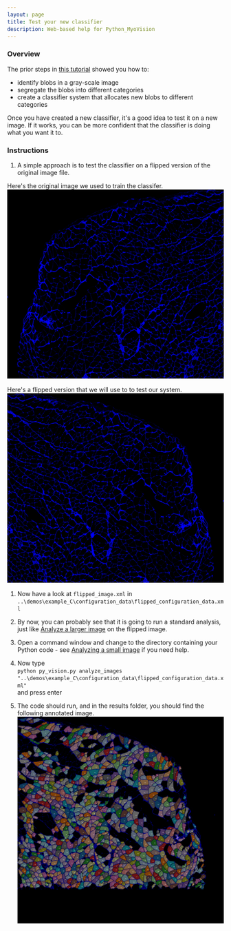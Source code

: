```yaml
---
layout: page
title: Test your new classifier
description: Web-based help for Python_MyoVision
---
```


### Overview

The prior steps in [this tutorial](../creating-a-new-classifier.html) showed you how to:
+ identify blobs in a gray-scale image
+ segregate the blobs into different categories
+ create a classifier system that allocates new blobs to different categories

Once you have created a new classifier, it's a good idea to test it on a new image. If it works, you can be more confident that the classifier is doing what you want it to.

### Instructions

1. A simple approach is to test the classifier on a flipped version of the original image file.  

Here's the original image we used to train the classifer.  
![original_raw_image.png](original_raw_image.png)

Here's a flipped version that we will use to to test our system.  
![flipped_raw_image.png](flipped_raw_image.png)

1. Now have a look at `flipped_image.xml` in `..\demos\example_C\configuration_data\flipped_configuration_data.xml`

1. By now, you can probably see that it is going to run a standard analysis, just like [Analyze a larger image](../../analyze-a-larger-image/analyze-a-larger-image.html) on the flipped image.

1. Open a command window and change to the directory containing your Python code - see [Analyzing a small image](../../analyze-a-small-image/analyze-a-small-image.html) if you need help.

1. Now type  
`python py_vision.py analyze_images "..\demos\example_C\configuration_data\flipped_configuration_data.xml"`  
and press enter

1. The code should run, and in the results folder, you should find the following annotated image.  
![annotated_overlay.png](annotated_overlay.png)
